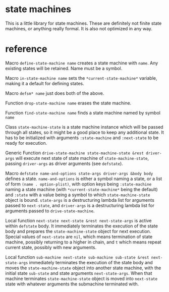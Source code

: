# state machines

This is a little library for state machines. These are definitely not finite state machines, or anything really formal. It is also not optimized in any way.

# reference

Macro `define-state-machine name` creates a state machine with `name`. Any existing states will be retained. Name must be a symbol.

Macro `in-state-machine name` sets the `*current-state-machine*` variable, making it a default for defining states.

Macro `defsm* name` just does both of the above.

Function `drop-state-machine name` erases the state machine.

Function `find-state-machine name` finds a state machine named by symbol `name`

Class `state-machine-state` is a state machine instance which will be passed through all states, so it might be a good place to keep any additional state. It has to be initialized with arguments `:state-machine` and `:next-state` to be ready for execution.

Generic Function `drive-state-machine state-machine-state &rest driver-args` will execute next state of state machine of `state-machine-state`, passing `driver-args` as driver arguments (see `defstate`).

Macro `defstate name-and-options state-args driver-args &body body` defines a state. `name-and-options` is either a symbol naming a state, or a list of form `(name . option-plist)`, with option keys being `:state-machine` naming a state machine (with `*current-state-machine*` being the default) and `:state` with a value being a symbol to which `state-machine-state` object is bound. `state-args` is a destructuring lambda list for arguments passed to `next-state`, and `driver-args` is a destructuring lambda list for arguments passed to `drive-state-machine`.

Local function `next-state next-state &rest next-state-args` is active within `defstate` body. It immediately terminates the execution of the state body and prepares the `state-machine-state` object for next execution. Special values of `next-state` are `nil`, which means termination of state machine, possibly returning to a higher in chain, and `t` which means repeat current state, possibly with new arguments.

Local function `sub-machine next-state sub-machine sub-state &rest next-state-args` immediately terminates the execution of the state body and moves the `state-machine-state` object into another state machine, with the initial state `sub-state` and state arguments `next-state-args`. When that machine terminates `state-machine-state` object is moved into `next-state` state with whatever arguments the submachine terminated with.
